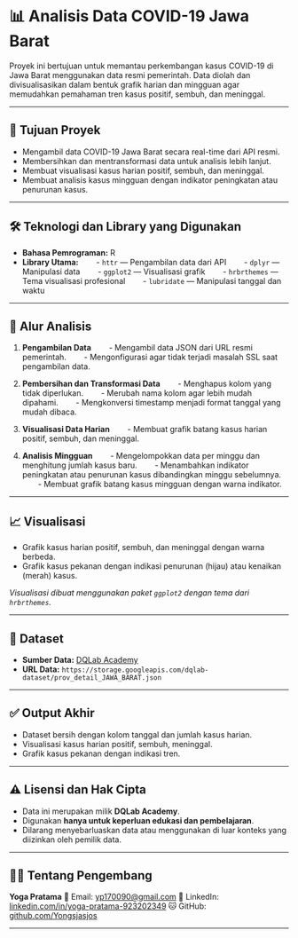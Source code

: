 # 📊 Analisis Data COVID-19 Jawa Barat

Proyek ini bertujuan untuk memantau perkembangan kasus COVID-19 di Jawa Barat menggunakan data resmi pemerintah. Data diolah dan divisualisasikan dalam bentuk grafik harian dan mingguan agar memudahkan pemahaman tren kasus positif, sembuh, dan meninggal.

---

## 🎯 Tujuan Proyek

* Mengambil data COVID-19 Jawa Barat secara real-time dari API resmi.
* Membersihkan dan mentransformasi data untuk analisis lebih lanjut.
* Membuat visualisasi kasus harian positif, sembuh, dan meninggal.
* Membuat analisis kasus mingguan dengan indikator peningkatan atau penurunan kasus.

---

## 🛠️ Teknologi dan Library yang Digunakan

* **Bahasa Pemrograman:** R
* **Library Utama:**
    - `httr` — Pengambilan data dari API
    - `dplyr` — Manipulasi data
    - `ggplot2` — Visualisasi grafik
    - `hrbrthemes` — Tema visualisasi profesional
    - `lubridate` — Manipulasi tanggal dan waktu

---

## 🚀 Alur Analisis

1. **Pengambilan Data**
     - Mengambil data JSON dari URL resmi pemerintah.
     - Mengonfigurasi agar tidak terjadi masalah SSL saat pengambilan data.

2. **Pembersihan dan Transformasi Data**
     - Menghapus kolom yang tidak diperlukan.
     - Merubah nama kolom agar lebih mudah dipahami.
     - Mengkonversi timestamp menjadi format tanggal yang mudah dibaca.

3. **Visualisasi Data Harian**
     - Membuat grafik batang kasus harian positif, sembuh, dan meninggal.

4. **Analisis Mingguan**
     - Mengelompokkan data per minggu dan menghitung jumlah kasus baru.
     - Menambahkan indikator peningkatan atau penurunan kasus dibandingkan minggu sebelumnya.
     - Membuat grafik batang kasus mingguan dengan warna indikator.

---

## 📈 Visualisasi

* Grafik kasus harian positif, sembuh, dan meninggal dengan warna berbeda.
* Grafik kasus pekanan dengan indikasi penurunan (hijau) atau kenaikan (merah) kasus.

*Visualisasi dibuat menggunakan paket `ggplot2` dengan tema dari `hrbrthemes`.*

---

## 📂 Dataset

* **Sumber Data:** [DQLab Academy](https://dqlab.id)
* **URL Data:**
  `https://storage.googleapis.com/dqlab-dataset/prov_detail_JAWA_BARAT.json`

---

## ✅ Output Akhir

* Dataset bersih dengan kolom tanggal dan jumlah kasus harian.
* Visualisasi kasus harian positif, sembuh, meninggal.
* Grafik kasus pekanan dengan indikasi tren.

---

## ⚠️ Lisensi dan Hak Cipta

* Data ini merupakan milik **DQLab Academy**.
* Digunakan **hanya untuk keperluan edukasi dan pembelajaran**.
* Dilarang menyebarluaskan data atau menggunakan di luar konteks yang diizinkan oleh pemilik data.

---

## 👨‍💻 Tentang Pengembang

**Yoga Pratama**
📧 Email: [yp170090@gmail.com](mailto:yp170090@gmail.com)
🔗 LinkedIn: [linkedin.com/in/yoga-pratama-923202349](https://linkedin.com/in/yoga-pratama-923202349)
🐱 GitHub: [github.com/Yongsjasjos](https://github.com/Yongsjasjos)

---
